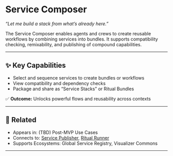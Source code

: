 # Service Composer

_“Let me build a stack from what’s already here.”_

The Service Composer enables agents and crews to create reusable workflows by combining services into bundles. It supports compatibility checking, remixability, and publishing of compound capabilities.

---

## ✨ Key Capabilities

- Select and sequence services to create bundles or workflows
- View compatibility and dependency checks
- Package and share as “Service Stacks” or Ritual Bundles

✅ **Outcome:** Unlocks powerful flows and reusability across contexts

---

## 🔗 Related

- Appears in: (TBD) Post-MVP Use Cases
- Connects to: [Service Publisher](./service-publisher.md), [Ritual Runner](./ritual-runner.md)
- Supports Ecosystems: Global Service Registry, Visualizer Commons

---